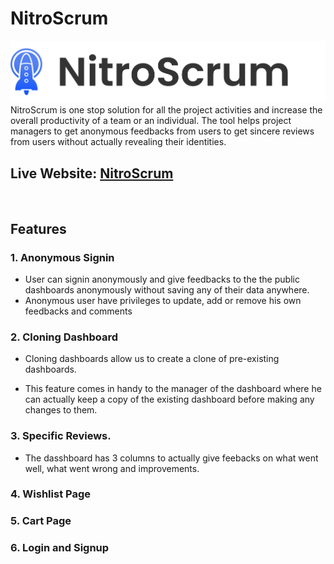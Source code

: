 # NitroScrum
<div align="center">
<img alt="nitro-scrum" src="/src/data/logo/logo.svg"  />
</div>
NitroScrum is one stop solution for all the project activities and increase the overall productivity of a team or an individual. The tool helps project managers to get anonymous feedbacks from users to get sincere reviews from users without actually revealing their identities.

<br>

## Live Website: [NitroScrum](https://retroplanner.netlify.app/)

<br>

## Features

### 1. Anonymous Signin

- User can signin anonymously and give feedbacks to the the public dashboards anonymously without saving any of their data anywhere.
- Anonymous user have privileges to update, add or remove his own feedbacks and comments

### 2. Cloning Dashboard

- Cloning dashboards allow us to create a clone of pre-existing dashboards.

- This feature comes in handy to the manager of the dashboard where he can actually keep a copy of the existing dashboard before making any changes to them.


### 3. Specific Reviews.

- The dasshboard has 3 columns to actually give feebacks on what went well, what went wrong and improvements.


### 4. Wishlist Page


### 5. Cart Page




### 6. Login and Signup


